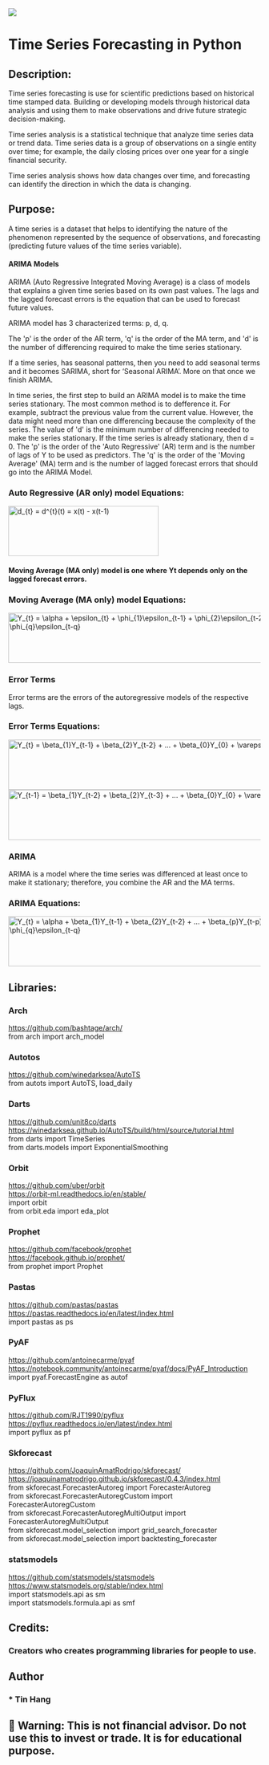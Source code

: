 <img src="Time_Series.PNG">

# Time Series Forecasting in Python

## Description:  
Time series forecasting is use for scientific predictions based on historical time stamped data. Building or developing models through historical data analysis and using them to make observations and drive future strategic decision-making.  

Time series analysis is a statistical technique that analyze time series data or trend data. Time series data is a group of observations on a single entity over time; for example, the daily closing prices over one year for a single financial security.  

Time series analysis shows how data changes over time, and forecasting can identify the direction in which the data is changing.  

## Purpose:  
A time series is a dataset that helps to identifying the nature of the phenomenon represented by the sequence of observations, and forecasting (predicting future values of the time series variable).   

#### ARIMA Models  
ARIMA (Auto Regressive Integrated Moving Average) is a class of models that explains a given time series based on its own past values. The lags and the lagged forecast errors is the equation that can be used to forecast future values. 

ARIMA model has 3 characterized terms: p, d, q.  

The 'p' is the order of the AR term, 'q' is the order of the MA term, and 'd' is the number of differencing required to make the time series stationary.

If a time series, has seasonal patterns, then you need to add seasonal terms and it becomes SARIMA, short for ‘Seasonal ARIMA’. More on that once we finish ARIMA.  

In time series, the first step to build an ARIMA model is to make the time series stationary. The most common method is to defference it. For example, subtract the previous value from the current value.  However, the data might need more than one differencing because the complexity of the series. The value of 'd' is the minimum number of differencing needed to make the series stationary. If the time series is already stationary, then d = 0. The 'p' is the order of the 'Auto Regressive' (AR) term and is the number of lags of Y to be used as predictors. The 'q' is the order of the 'Moving Average' (MA) term and is the number of lagged forecast errors that should go into the ARIMA Model.        

### Auto Regressive (AR only) model Equations:  
<img src="https://latex.codecogs.com/svg.image?d^{(1)}(t)=x(t)&space;-&space;x(x-t)" title="d_{t} = d^{t}(t) = x(t) - x(t-1)" width="300" height="100">
   
#### Moving Average (MA only) model is one where Yt depends only on the lagged forecast errors.  

### Moving Average (MA only) model Equations:  
<img src="https://latex.codecogs.com/svg.image?Y_{t}&space;=&space;\alpha&space;&space;&plus;&space;\epsilon_{t}&space;&plus;&space;\phi_{1}\epsilon_{t-1}&space;&plus;&space;\phi_{2}\epsilon_{t-2}...&plus;&space;\phi_{q}\epsilon_{t-q}" title="Y_{t} = \alpha + \epsilon_{t} + \phi_{1}\epsilon_{t-1} + \phi_{2}\epsilon_{t-2}...+ \phi_{q}\epsilon_{t-q}" width="600" height="100">  

### Error Terms   
Error terms are the errors of the autoregressive models of the respective lags.  

### Error Terms Equations:    

<img src="https://latex.codecogs.com/svg.image?Y_{t}&space;=&space;\beta_{1}Y_{t-1}&space;&plus;&space;\beta_{2}Y_{t-2}&space;&plus;&space;...&space;&plus;&space;\beta_{0}Y_{0}&space;&plus;&space;\varepsilon_{t}" title="Y_{t} = \beta_{1}Y_{t-1} + \beta_{2}Y_{t-2} + ... + \beta_{0}Y_{0} + \varepsilon_{t}" width="600" height="100">  

<img src="https://latex.codecogs.com/svg.image?Y_{t-1}&space;=&space;\beta_{1}Y_{t-2}&space;&plus;&space;\beta_{2}Y_{t-3}&space;&plus;&space;...&space;&plus;&space;\beta_{0}Y_{0}&space;&plus;&space;\varepsilon_{t-1}" title="Y_{t-1} = \beta_{1}Y_{t-2} + \beta_{2}Y_{t-3} + ... + \beta_{0}Y_{0} + \varepsilon_{t-1}" width="600" height="100">  

### ARIMA  
ARIMA is a model where the time series was differenced at least once to make it stationary; therefore, you combine the AR and the MA terms. 

### ARIMA Equations:    
<img src="https://latex.codecogs.com/svg.image?Y_{t}&space;=&space;\alpha&space;&plus;&space;\beta_{1}Y_{t-1}&space;&plus;&space;\beta_{2}Y_{t-2}&space;&plus;&space;...&space;&plus;&space;\beta_{p}Y_{t-p}\epsilon_{t}&space;&plus;&space;\phi_{1}\epsilon_{t-1}&space;&plus;&space;\phi_{2}\epsilon_{t-2}&space;&plus;&space;...&space;&plus;&space;\phi_{q}\epsilon_{t-q}" title="Y_{t} = \alpha + \beta_{1}Y_{t-1} + \beta_{2}Y_{t-2} + ... + \beta_{p}Y_{t-p}\epsilon_{t} + \phi_{1}\epsilon_{t-1} + \phi_{2}\epsilon_{t-2} + ... + \phi_{q}\epsilon_{t-q}" width="1000" height="100">
  
  
## Libraries:  

### Arch  
https://github.com/bashtage/arch/  
from arch import arch_model  

### Autotos
https://github.com/winedarksea/AutoTS  
from autots import AutoTS, load_daily  

### Darts  
https://github.com/unit8co/darts  
https://winedarksea.github.io/AutoTS/build/html/source/tutorial.html  
from darts import TimeSeries  
from darts.models import ExponentialSmoothing  

### Orbit  
https://github.com/uber/orbit  
https://orbit-ml.readthedocs.io/en/stable/  
import orbit  
from orbit.eda import eda_plot    

### Prophet  
https://github.com/facebook/prophet  
https://facebook.github.io/prophet/  
from prophet import Prophet  

### Pastas  
https://github.com/pastas/pastas  
https://pastas.readthedocs.io/en/latest/index.html  
import pastas as ps  

### PyAF  
https://github.com/antoinecarme/pyaf  
https://notebook.community/antoinecarme/pyaf/docs/PyAF_Introduction  
import pyaf.ForecastEngine as autof   

### PyFlux  
https://github.com/RJT1990/pyflux  
https://pyflux.readthedocs.io/en/latest/index.html  
import pyflux as pf  

### Skforecast
https://github.com/JoaquinAmatRodrigo/skforecast/
https://joaquinamatrodrigo.github.io/skforecast/0.4.3/index.html  
from skforecast.ForecasterAutoreg import ForecasterAutoreg  
from skforecast.ForecasterAutoregCustom import ForecasterAutoregCustom  
from skforecast.ForecasterAutoregMultiOutput import ForecasterAutoregMultiOutput  
from skforecast.model_selection import grid_search_forecaster  
from skforecast.model_selection import backtesting_forecaster  

### statsmodels
https://github.com/statsmodels/statsmodels   
https://www.statsmodels.org/stable/index.html  
import statsmodels.api as sm  
import statsmodels.formula.api as smf  

## Credits:
### Creators who creates programming libraries for people to use.  

## Author  
### * Tin Hang  

## 🔴 Warning: This is not financial advisor.  Do not use this to invest or trade. It is for educational purpose.  
